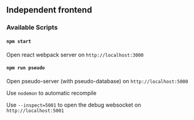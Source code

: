## Independent frontend

### Available Scripts
#### `npm start`

Open react webpack server on `http://localhost:3000`

#### `npm run pseudo`

Open pseudo-server (with pseudo-database) on `http://localhost:5000`

Use `nodemon` to automatic recompile

Use `--inspect=5001` to open the debug websocket on `http://localhost:5001`
